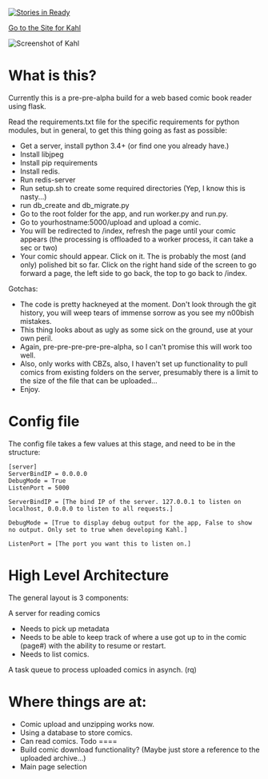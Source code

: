 [![Stories in Ready](https://badge.waffle.io/rollinginsanity/Kahl.png?label=ready&title=Ready)](https://waffle.io/rollinginsanity/Kahl)

[Go to the Site for Kahl](http://rollinginsanity.github.io)

![Screenshot of Kahl](http://rollinginsanity.github.io/Kahl/images/screeny.png)

What is this?
=============

Currently this is a pre-pre-alpha build for a web based comic book reader using flask.

Read the requirements.txt file for the specific requirements for python modules, but in general, to get this thing going as fast as possible:
* Get a server, install python 3.4+ (or find one you already have.)
* Install libjpeg
* Install pip requirements
* Install redis.
* Run redis-server
* Run setup.sh to create some required directories (Yep, I know this is nasty...)
* run db_create and db_migrate.py
* Go to the root folder for the app, and run worker.py and run.py.
* Go to yourhostname:5000/upload and upload a comic.
* You will be redirected to /index, refresh the page until your comic appears (the processing is offloaded to a worker process, it can take a sec or two)
* Your comic should appear. Click on it. The is probably the most (and only) polished bit so far. Click on the right hand side of the screen to go forward a page, the left side to go back, the top to go back to /index.

Gotchas:

* The code is pretty hackneyed at the moment. Don't look through the git history, you will weep tears of immense sorrow as you see my n00bish mistakes.
* This thing looks about as ugly as some sick on the ground, use at your own peril.
* Again, pre-pre-pre-pre-pre-alpha, so I can't promise this will work too well.
* Also, only works with CBZs, also, I haven't set up functionality to pull comics from existing folders on the server, presumably there is a limit to the size of the file that can be uploaded...
* Enjoy.

Config file
===========

The config file takes a few values at this stage, and need to be in the structure:

```
[server]
ServerBindIP = 0.0.0.0
DebugMode = True
ListenPort = 5000
```

```
ServerBindIP = [The bind IP of the server. 127.0.0.1 to listen on localhost, 0.0.0.0 to listen to all requests.]
```

```
DebugMode = [True to display debug output for the app, False to show no output. Only set to true when developing Kahl.]
```

```
ListenPort = [The port you want this to listen on.]
```

High Level Architecture
=======================

The general layout is 3 components:

A server for reading comics
* Needs to pick up metadata
* Needs to be able to keep track of where a use got up to in the comic (page#) with the ability to resume or restart.
* Needs to list comics.

A task queue to process uploaded comics in asynch. (rq)

Where things are at:
====================
* Comic upload and unzipping works now.
* Using a database to store comics.
* Can read comics.
Todo
====
* Build comic download functionality? (Maybe just store a reference to the uploaded archive...)
* Main page selection
